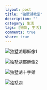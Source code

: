 ```yaml
---
layout: post
title: "独墅湖教堂"
description: ""
category: 生活
tags: [摄影, 生活]
comments: true
share: true
---
```

![独墅湖耶稣像1](http://oe078ltqc.bkt.clouddn.com/IMG_2230.JPG)


![独墅湖耶稣像2](http://oe078ltqc.bkt.clouddn.com/IMG_2231.JPG)


![独墅湖十字架](http://oe078ltqc.bkt.clouddn.com/IMG_2229.JPG)


![独墅湖](http://oe078ltqc.bkt.clouddn.com/IMG_2232.JPG)






